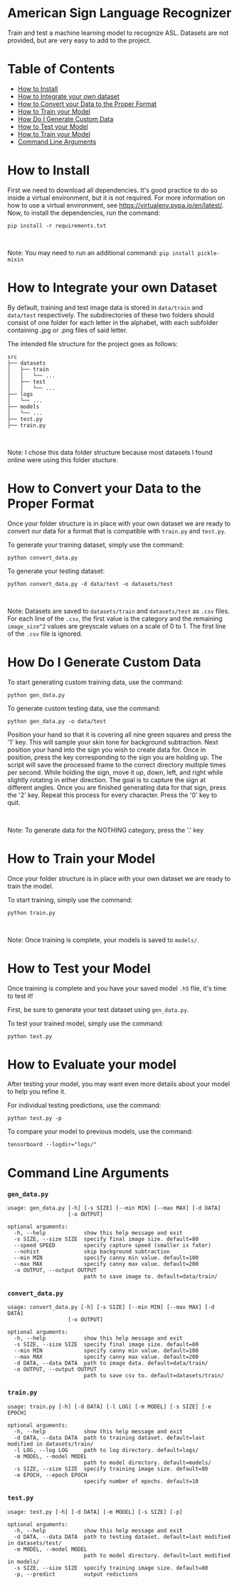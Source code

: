 # American Sign Language Recognizer
Train and test a machine learning model to recognize ASL.
Datasets are not provided, but are very easy to add to the project.

Table of Contents
==
<!--ts-->
  * [How to Install](#how-to-install)
  * [How to Integrate your own dataset](#how-to-integrate-your-own-dataset)
  * [How to Convert your Data to the Proper Format](#how-to-convert-your-data-to-the-proper-format)
  * [How to Train your Model](#how-to-train-your-model)
  * [How Do I Generate Custom Data](#how-do-i-generate-custom-data)
  * [How to Test your Model](#how-to-test-your-model)
  * [How to Train your Model](#how-to-train-your-model)
  * [Command Line Arguments](#command-line-arguments)
<!--te-->

How to Install
==

First we need to download all dependencies. It's good practice to do so inside a virtual environment, but it is not required. For more information on how to use a virtual environment, see https://virtualenv.pypa.io/en/latest/. Now, to install the dependencies, run the command:

```
pip install -r requirements.txt
```
<br/>

Note: You may need to run an additional command: `pip install pickle-mixin`

How to Integrate your own Dataset
==

By default, training and test image data is stored in `data/train` and `data/test` respectively.  The subdirectories of these two folders should consist of one folder for each letter in the alphabet, with each subfolder containing .jpg or .png files of said letter.

The intended file structure for the project goes as follows:
```
src
├── datasets
│   ├── train
│   │   └── ...
│   ├── test
│   │   └── ...
├── logs
│   └── ...
├── models
│   └── ...
├── test.py
├── train.py
```

<br/>

Note: I chose this data folder structure because most datasets I found online were using this folder stucture.

How to Convert your Data to the Proper Format
==

Once your folder structure is in place with your own dataset we are ready to convert our data for a format that is compatible with `train.py` and `test.py`.

To generate your training dataset, simply use the command:

```
python convert_data.py
```

To generate your testing dataset:

```
python convert_data.py -d data/test -o datasets/test
```

<br/>

Note: Datasets are saved to `datasets/train` and `datasets/test` as `.csv` files.  For each line of the `.csv`, the first value is the category and the remaining `image_size^2` values are greyscale values on a scale of 0 to 1.  The first line of the `.csv` file is ignored.

How Do I Generate Custom Data
==

To start generating custom training data, use the command:

```
python gen_data.py
```

To generate custom testing data, use the command:

```
python gen_data.py -o data/test
```

Position your hand so that  it is covering all nine green squares and press the '1' key.  This will sample your skin tone for background subtraction.  Next position your hand into the sign you wish to create data for.  Once in position, press the key corresponding to the sign you are holding up.  The script will save the processed frame to the correct directory multiple times per second.  While holding the sign, move it up, down, left, and right while slightly rotating in either direction.  The goal is to capture the sign at different angles.  Once you are finished generating data for that sign, press the '2' key.   Repeat this process for every character.  Press the '0' key to quit.

<br/>

Note: To generate data for the NOTHING category, press the '.' key

How to Train your Model
==

Once your folder structure is in place with your own dataset we are ready to train the model.

To start training, simply use the command: 

```
python train.py
```

<br/>

Note: Once training is complete, your models is saved to `models/`.

How to Test your Model
==

Once training is complete and you have your saved model `.h5` file, it's time to test it!

First, be sure to generate your test dataset using `gen_data.py`.

To test your trained model, simply use the command:

```
python test.py
```

How to Evaluate your model
==

After testing your model, you may want even more details about your model to help you refine it.

For individual testing predictions, use the command:

```
python test.py -p
```

To compare your model to previous models, use the command:

```
tensorboard --logdir="logs/"
```

Command Line Arguments
==

### `gen_data.py`
```
usage: gen_data.py [-h] [-s SIZE] [--min MIN] [--max MAX] [-d DATA]
                   [-o OUTPUT]

optional arguments:
  -h, --help            show this help message and exit
  -s SIZE, --size SIZE  specify final image size. default=80
  --speed SPEED         specify capture speed (smaller is fater)
  --nohist              skip background subtraction
  --min MIN             specify canny min value. default=100
  --max MAX             specify canny max value. default=200
  -o OUTPUT, --output OUTPUT
                        path to save image to. default=data/train/
```

### `convert_data.py`
```
usage: convert_data.py [-h] [-s SIZE] [--min MIN] [--max MAX] [-d DATA]
                   [-o OUTPUT]

optional arguments:
  -h, --help            show this help message and exit
  -s SIZE, --size SIZE  specify final image size. default=80
  --min MIN             specify canny min value. default=100
  --max MAX             specify canny max value. default=200
  -d DATA, --data DATA  path to image data. default=data/train/
  -o OUTPUT, --output OUTPUT
                        path to save csv to. default=datasets/train/
```

### `train.py`
```
usage: train.py [-h] [-d DATA] [-l LOG] [-m MODEL] [-s SIZE] [-e EPOCH]

optional arguments:
  -h, --help            show this help message and exit
  -d DATA, --data DATA  path to training dataset. default=last modified in datasets/train/
  -l LOG, --log LOG     path to log directory. default=logs/
  -m MODEL, --model MODEL
                        path to model directory. default=models/
  -s SIZE, --size SIZE  specify training image size. default=80
  -e EPOCH, --epoch EPOCH
                        specify number of epochs. default=10
```
### `test.py`
```
usage: test.py [-h] [-d DATA] [-m MODEL] [-s SIZE] [-p]

optional arguments:
  -h, --help            show this help message and exit
  -d DATA, --data DATA  path to testing dataset. default=last modified in datasets/test/
  -m MODEL, --model MODEL
                        path to model directory. default=last modified in models/
  -s SIZE, --size SIZE  specify training image size. default=80
  -p, --predict         output redictions
```
